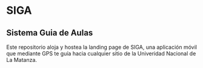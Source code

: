 # SIGA
## Sistema Guia de Aulas

Este repositorio aloja y hostea la landing page de SIGA, una aplicación móvil que mediante GPS te guía hacia cualquier sitio de la Univeridad Nacional de La Matanza.
